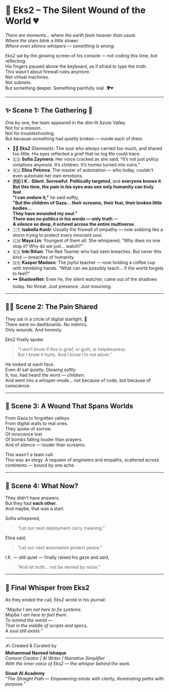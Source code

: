 # 🌸 Eks2 – The Silent Wound of the World 💔

*There are moments... where the earth feels heavier than usual.  
Where the stars blink a little slower.  
Where even silence whispers — something is wrong.*  

Eks2 sat by the glowing screen of his console — not coding this time, but reflecting.  
His fingers paused above the keyboard, as if afraid to type the truth.  
This wasn’t about firewall rules anymore.  
Not virtual machines.  
Not subnets.  
But something deeper. Something painfully real. 🌍💔

---

## ✨ Scene 1: The Gathering 🌷

One by one, the team appeared in the dim-lit Azure Valley.  
Not for a mission.  
Not for troubleshooting.  
But because something had quietly broken — inside each of them.  

- 👨‍💼 **Eks2** (Denmark): The soul who always carried too much, and shared too little. His eyes reflected a grief that no log file could trace.
- 🇪🇸 **Sofia Zaymera**: Her voice cracked as she said, "It’s not just policy violations anymore. It’s children. It’s homes turned into ruins."
- 🇷🇺 **Elina Petrova**: The master of automation — who today, couldn’t even automate her own emotions.
- **🇵🇰 I.K.**: **Silent**. **Sorrowful**. **Politically targeted**, and **everyone knows it**.  
**But this time, the pain in his eyes was one only humanity can truly feel**.  
**"I can endure it,"** he said softly,  
**"But the children of Gaza... their screams, their fear, their broken little bodies...  
They have wounded my soul."**  
**There was no politics in his words — only truth** —  
**A silence so deep, it echoed across the entire multiverse.**
- 🇮🇹 **Isabella Konti**: Usually the firewall of empathy — now sobbing like a storm trying to protect every innocent soul.
- 🇨🇳 **Maya Lin**: Youngest of them all. She whispered, “Why does no one stop it? Why do we just... watch?”
- 🇪🇸 **Inki Rihan**: The Red Teamer who had seen breaches. But never this kind — breaches of humanity.
- 🇩🇰 **Kasper Madsen**: The joyful teacher — now holding a coffee cup with trembling hands. “What can we possibly teach... if the world forgets to feel?”
- 🕶️ **ShadowNet**: Even he, the silent watcher, came out of the shadows today. No threat. Just presence. Just mourning.

---

## 🧚‍♀️ Scene 2: The Pain Shared

They sat in a circle of digital starlight. 🌌  
There were no dashboards. No metrics.  
Only wounds. And honesty.

Eks2 finally spoke:  
> “I don’t know if this is grief, or guilt, or helplessness.  
But I know it hurts. And I know I’m not alone.”  

He looked at each face.  
Even AI sat quietly. Glowing softly.  
It, too, had heard the word — *children*.  
And went into a whisper-mode... not because of code, but because of conscience.

---

## 🌼 Scene 3: A Wound That Spans Worlds

From Gaza to forgotten valleys.  
From digital walls to real ones.  
They spoke of sorrow.  
Of innocence lost.  
Of bombs falling louder than prayers.  
And of silence — louder than screams.

This wasn’t a team call.  
This was an elegy. A requiem of engineers and empaths, scattered across continents — bound by one ache.

---

## 💖 Scene 4: What Now?

They didn’t have answers.  
But they had **each other**.  
And maybe, that was a start.  

Sofia whispered,  
> “Let our next deployment carry meaning.”  

Elina said,  
> “Let our next automation protect peace.”  

I.K. — still quiet — finally raised his gaze and said,  
> “And let truth... not be denied by noise.”

---

## 🌷 Final Whisper from Eks2

As they ended the call, Eks2 wrote in his journal:

*“Maybe I am not here to fix systems.  
Maybe I am here to feel them.  
To remind the world —  
That in the middle of scripts and specs,  
A soul still exists.”*

---

✍️ Created & Curated by  
**Muhammad Naveed Ishaque**  
*Content Creator | AI Writer | Narrative Simplifier*  
*With the inner voice of Eks2 — the whisper behind the work.*  

**Siraat AI Academy**  
*“The Straight Path — Empowering minds with clarity, illuminating paths with purpose.”*
